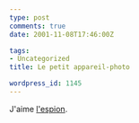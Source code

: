 ```yaml
---
type: post
comments: true
date: 2001-11-08T17:46:00Z

tags:
- Uncategorized
title: Le petit appareil-photo

wordpress_id: 1145
---
```


J'aime [l'espion](http://www.digitaldreamco.com/espion_press.html ).
